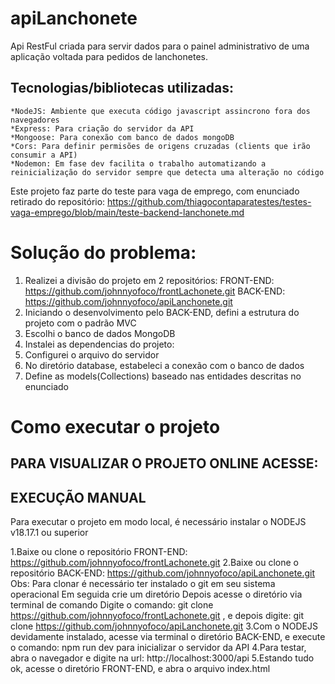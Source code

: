 # apiLanchonete
Api RestFul criada para servir dados para o painel administrativo de uma aplicação voltada para pedidos de lanchonetes.

## Tecnologias/bibliotecas utilizadas:
    *NodeJS: Ambiente que executa código javascript assincrono fora dos navegadores
    *Express: Para criação do servidor da API
    *Mongoose: Para conexão com banco de dados mongoDB
    *Cors: Para definir permisões de origens cruzadas (clients que irão consumir a API)
    *Nodemon: Em fase dev facilita o trabalho automatizando a reinicialização do servidor sempre que detecta uma alteração no código 

Este projeto faz parte do teste para vaga de emprego, com enunciado retirado do repositório: https://github.com/thiagocontaparatestes/testes-vaga-emprego/blob/main/teste-backend-lanchonete.md

# Solução do problema:
1. Realizei a divisão do projeto em 2 repositórios:
   FRONT-END: https://github.com/johnnyofoco/frontLachonete.git
   BACK-END: https://github.com/johnnyofoco/apiLanchonete.git
2. Iniciando o desenvolvimento pelo BACK-END, defini a estrutura do projeto com o padrão MVC
3. Escolhi o banco de dados MongoDB 
4. Instalei as dependencias do projeto: 
5. Configurei o arquivo do servidor 
6. No diretório database, estabeleci a conexão com o banco de dados
7. Define as models(Collections) baseado nas entidades descritas no enunciado


# Como executar o projeto

## PARA VISUALIZAR O PROJETO ONLINE ACESSE:

## EXECUÇÃO MANUAL
Para executar o projeto em modo local, é necessário instalar o NODEJS v18.17.1 ou superior

1.Baixe ou clone o repositório FRONT-END: https://github.com/johnnyofoco/frontLachonete.git 
2.Baixe ou clone o repositório BACK-END: https://github.com/johnnyofoco/apiLanchonete.git
Obs: Para clonar é necessário ter instalado o git em seu sistema operacional
     Em seguida crie um diretório
     Depois acesse o diretório via terminal de comando
     Digite o comando: git clone https://github.com/johnnyofoco/frontLachonete.git , e depois digite: git clone https://github.com/johnnyofoco/apiLanchonete.git
3.Com o NODEJS devidamente instalado, acesse via terminal o diretório BACK-END, e execute o comando: npm run dev para inicializar o servidor da API
4.Para testar, abra o navegador e digite na url: http://localhost:3000/api
5.Estando tudo ok, acesse o diretório FRONT-END, e abra o arquivo index.html